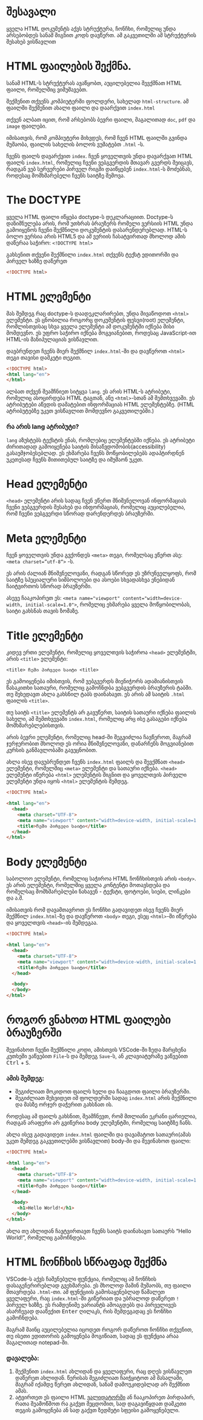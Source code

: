 # შესავალი 

ყველა HTML დოკუმენტს აქვს სტრუქტურა, ჩონჩხი, რომელიც უნდა არსებობდეს სანამ შიგნით კოდს დავწერთ. ამ გაკვეთილში ამ სტრუქტურის შესახებ ვისწავლით

# HTML ფაილების შექმნა.

სანამ HTML-ს სტრუქტურას ავაწყობთ, აუცილებელია შევქმნათ HTML ფაილი, რომელშიც ვიმუშავებთ. 

შექმენით თქვენს კომპიუტერში ფოლდერი, სახელად `html-structure`. ამ ფაილში შექმენით ახალი ფაილი და დაარქვით `index.html` 

თქვენ ალბათ იცით, რომ არსებობს ბევრი ფაილი, მაგალითად `doc`, `pdf` და `image` ფაილები.

იმისათვის, რომ კომპიუტერი მიხვდეს, რომ ჩვენ HTML ფაილში გვინდა მუშაობა, ფაილის სახელის ბოლოს ვუმატებთ `.html` -ს.

ჩვენს ფაილს დავარქვით `index`. ჩვენ ყოველთვის უნდა დავარქვათ HTML ფაილს `index.html`, რომელიც ჩვენი ვებგვერდის მთავარ გვერდს შეიცავს, რადგან ვებ სერვერები პირველ რიგში დაიწყებენ `index.html`-ს მოძებნას, როდესაც მომხმარებელი ჩვენს საიტზე შემოვა.

# The DOCTYPE

ყველა HTML ფაილი იწყება doctype-ს დეკლარაციით. Doctype-ს დანიშნულება არის, რომ უთხრას ბრაუზერს რომელი ვერსიის HTML უნდა გამოიყენოს ჩვენი შექმნილი დოკუმენტის დასარენდერებლად. HTML-ს ბოლო ვერსია არის HTML5 და ამ ვერიის ჩასატვირთად მხოლოდ ამის დაწერაა საჭირო: `<!DOCTYPE html>`

გახსენით თქვენი შექმნილი `index.html` თქვენს ტექსტ ედითორში და პირველ ხაზზე დაწერეთ 

```html
<!DOCTYPE html>
```

# HTML ელემენტი

მას შემდეგ რაც doctype-ს დაადეკლარირებთ, უნდა მივაწოდოთ `<html>` ელემენტი. ეს ცნობილია როგორც დოკუმენტის ფესვი(root) ელემენტი, რომლისთვისაც სხვა ყველა ელემენტი ამ დოკუმენტში იქნება მისი მომდევნო. ეს უფრო საჭირო იქნება მოგვიანებით, როდესაც JavaScript-ით HTML-ის მანიპულაციას ვისწავლით. 

დავბრუნდეთ ჩვენს მიერ შექმნილ `index.html`-ში და დავწეროთ `<html>` თეგი თავისი დამკეტი თეგით.


```html
<!DOCTYPE html>
<html lang="en">
</html>
```

ალბათ თქვენ შეამჩნიეთ სიტყვა `lang`. ეს არის HTML-ს ატრიბუტი, რომელიც ასოცირდება HTML ტაგთან, ანუ `<html>`-სთან ამ შემთხვევაში. ეს ატრიბუტები აწვდის დამატებით ინფორმაციას HTML ელემენტებზე. (HTML ატრიბუტებზე უკეთ ვისწავლით მომდევნო გაკვეთილებში.) 

### რა არის lang ატრიბუტი?

`lang` აზუსტებს ტექსტის ენას, რომლებიც ელემენტებში იქნება. ეს ატრიბუტი ძირითადად გამოიყენება საიტის მისაწვდომობის(accessibility) გასაუმჯობესებლად. ეს ეხმარება ჩვენს მოწყობილებებს ადაპტირდნენ უკეთესად ჩვენს მითითებულ საიტზე და იმუშაონ უკეთ.

# Head ელემენტი

`<head>` ელემენტი არის სადაც ჩვენ ვწერთ მნიშვნელოვან ინფორმაციას ჩვენი ვებგვერდის შესახებ და ინფორმაციას, რომელიც აუცილებელია, რომ ჩვენი ვებგვერდი სწორად დარენდერდეს ბრაუზერში.

# Meta ელემენტი

ჩვენ ყოველთვის უნდა გვქონდეს `<meta>` თეგი, რომელსაც ვწერთ ასე: `<meta charset=”utf-8“>` -ს.

ეს არის ძალიან მნიშვნელოვანი, რადგან სწორედ ეს უზრუნველყოფს, რომ საიტზე სპეციალური სიმბოლოები და ასოები სხვადასხვა ენებიდან ჩაიტვირთოს სწორად ბრაუზერში.

ასევე ჩააკოპირეთ ეს: `<meta name="viewport" content="width=device-width, initial-scale=1.0">`, რომელიც ეხმარება ყველა მოწყობილობას, საიტი გახსნას თავის ზომაზე.

# Title ელემენტი

კიდევ ერთი ელემენტი, რომელიც ყოველთვის საჭიროა `<head>` ელემენტში, არის `<title>` ელემენტი:

`<title> ჩემი პირველი საიტი <title>`

ეს გამოიყენება იმისთვის, რომ ვებგვერდს მიენიჭორს ადამიანისთვის წასაკითხი სათაური, რომელიც გამოჩნდბა ვებგვერდის ბრაუზერის ტაბში.
თუ შეხედავთ ახლა გახსნილ ტაბს დაინახავთ. ეს არის ამ საიტის `.html` ფაილის `<title>`.

თუ საიტს  `<title>` ელემენტს არ გავუწერთ, საიტის სათაური იქნება ფაილის სახელი, ამ შემთხვევაში `index.html`, რომელიც არც ისე გასაგები იქნება მომხმარებლებისთვის.

არის ბევრი ელემენტი, რომელიც head-ში შეგვიძლია ჩავწეროთ, მაგრამ ჯერჯერობით მხოლოდ ეს ორია მნიშვნელოვანი, დანარჩენს მოგვიანებით კურსის განმავლობაში გავეცნობით.

ახლა ისევ დავუბრუნდეთ ჩვენს `index.html` ფაილს და შევქმნათ `<head>` ელემენტი, რომელშიც `<meta>` ელემენტი და სათაური იქნება. `<head>` ელემენტი იწერება `<html>` ელემენტის შიგნით და ყოველთვის პირველი ელემენტი უნდა იყოს `<html>` ელემენტის შემდეგ. 



```html
<!DOCTYPE html>

<html lang="en">
  <head>
    <meta charset="UTF-8">
	<meta name="viewport" content="width=device-width, initial-scale=1.0">
    <title>ჩემი პირველი საიტი</title>
  </head>
</html>
```



# Body ელემენტი

საბოლოო ელემენტი, რომელიც საჭიროა HTML ჩონჩხისთვის არის `<body>`. ეს არის ელემენტი, რომელშიც ყველა კონტენტი მოთავსდება და რომელსაც მომხმარებლები ნახავენ - ტექსტი, ფოტოები, სიები, ლინკები და ა.შ. 

იმისათვის რომ დავამთავროთ ეს ჩონჩხი გადავიდეთ ისევ ჩვენს მიერ შექმნილ `index.html`-ზე და დავწეროთ `<body>` თეგი, ესეც `<html>`-ში იწერება და ყოველთვის `<head>`-ის შემდეგაა. 


```html
<!DOCTYPE html>

<html lang="en">
  <head>
    <meta charset="UTF-8">
	<meta name="viewport" content="width=device-width, initial-scale=1.0">
    <title>ჩემი პირველი საიტი</title>
  </head>

  <body>
  </body>
</html>
```



# როგორ ვნახოთ HTML ფაილები ბრაუზერში

შევინახოთ ჩვენი შექმნილი კოდი, ამისთვის VSCode-ში ზედა მარცხენა კუთხეში ვაწვებით `File`-ს და შემდეგ `Save`-ს, ან კლავიატურაზე ვაწვებით <kbd>Ctrl</kbd> + <kbd>S</kbd>.

### ამის შემდეგ: 

- შეგიძლიათ მოკიდოთ ფაილს ხელი და ჩააგდოთ ფაილი ბრაუზერში.
- შეგიძლიათ შეხვიდეთ იმ ფოლდერში სადაც `index.html` არის შექმნილი და მასზე ორჯერ დაჭერით გახსნათ ის.

როდესაც ამ ფაილს გახსნით, შეამჩნევთ, რომ მთლიანი ეკრანი ცარიელია, რადგან არაფერი არ გვიწერია body ელემენტში, რომელიც საიტზზე ჩანს.

ახლა ისევ გადავიდეთ `index.html` ფაილში და დავამატოთ სათაური(ამას უკეთ შემდეგ გაკვეთილებში ვისწავლით) body-ში და შევინახოთ ფაილი:


```html
<!DOCTYPE html>

<html lang="en">
  <head>
    <meta charset="UTF-8">
	<meta name="viewport" content="width=device-width, initial-scale=1.0">
    <title>ჩემი პირველი საიტი</title>
  </head>

  <body>
	<h1>Hello World!</h1>
  </body>
</html>
```

ახლა თუ ახლიდან ჩავტვირთავთ ჩვენს საიტს დაინახავთ სათაურს “Hello World!”, რომელიც გამოჩნდება.

# HTML ჩონჩხის სწრაფად შექმნა

VSCode-ს აქვს ჩაშენებული ფუნქცია, რომელიც ამ ჩონჩხის დასაგენერირებლად გვეხმარება. ეს მხოლოდ მაშინ მუშაობს, თუ ფაილი მთავრდება `.html`-თი. ამ ფუნქციის გამოსაყენებლად წაშალეთ ყველაფერი, რაც `index.html`-ში გიწერიათ და უბრალოდ დაწერეთ `!` პირველ ხაზზე. ეს რამდენიმე ვარიანტს ამოაგდებს და პირველივეს ასარჩევად დააწექით <kbd>Enter</kbd> ღილაკს, რის შემდეგადაც ეს ჩონჩხი გამოჩნდება. 

მაგრამ მაინც აუცილებელია იცოდეთ როგორ დაწეროთ ჩონჩხი თქვენით, თუ ისეთი ედითორის გამოყენება მოგიწიათ, სადაც ეს ფუნქცია არაა მაგალითად notepad-ში.

### დავალება:


1. შექმენით `index.html` ახლიდან და ყველაფერი, რაც დღეს ვისწავლეთ დაწერეთ ახლიდან. წერისას შეგიძლიათ ჩაიჭყიტოთ ამ მასალაში, მაგრამ იქამდე წერეთ ახლიდან, სანამ დამოუკიდებლად არ შექმნით ამას.
2. ატვირთეთ ეს ფაილი HTML [ვალიდატორში](https://www.freeformatter.com/html-validator.html) ან ჩააკოპირეთ პირდაპირ, რათა შეამოწმოთ რა გაქვთ შეცდომით, სად დაგავიწყდათ დამკეთი თეგის გამოყენება ან სად გაქვთ ზედმეტი სფეისი გამოყენებული.




